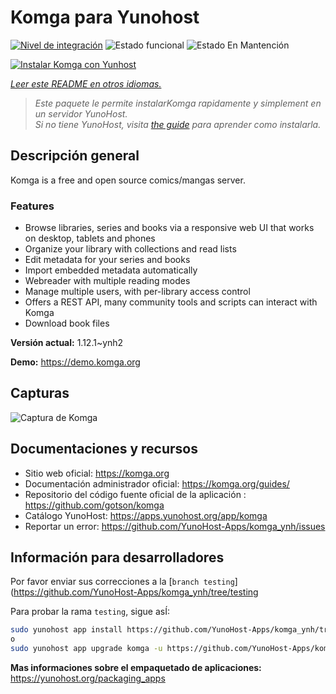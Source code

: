 <!--
Este archivo README esta generado automaticamente<https://github.com/YunoHost/apps/tree/master/tools/readme_generator>
No se debe editar a mano.
-->

# Komga para Yunohost

[![Nivel de integración](https://dash.yunohost.org/integration/komga.svg)](https://dash.yunohost.org/appci/app/komga) ![Estado funcional](https://ci-apps.yunohost.org/ci/badges/komga.status.svg) ![Estado En Mantención](https://ci-apps.yunohost.org/ci/badges/komga.maintain.svg)

[![Instalar Komga con Yunhost](https://install-app.yunohost.org/install-with-yunohost.svg)](https://install-app.yunohost.org/?app=komga)

*[Leer este README en otros idiomas.](./ALL_README.md)*

> *Este paquete le permite instalarKomga rapidamente y simplement en un servidor YunoHost.*  
> *Si no tiene YunoHost, visita [the guide](https://yunohost.org/install) para aprender como instalarla.*

## Descripción general

Komga is a free and open source comics/mangas server.

### Features

- Browse libraries, series and books via a responsive web UI that works on desktop, tablets and phones
- Organize your library with collections and read lists
- Edit metadata for your series and books
- Import embedded metadata automatically
- Webreader with multiple reading modes
- Manage multiple users, with per-library access control
- Offers a REST API, many community tools and scripts can interact with Komga
- Download book files


**Versión actual:** 1.12.1~ynh2

**Demo:** <https://demo.komga.org>

## Capturas

![Captura de Komga](./doc/screenshots/home.png)

## Documentaciones y recursos

- Sitio web oficial: <https://komga.org>
- Documentación administrador oficial: <https://komga.org/guides/>
- Repositorio del código fuente oficial de la aplicación : <https://github.com/gotson/komga>
- Catálogo YunoHost: <https://apps.yunohost.org/app/komga>
- Reportar un error: <https://github.com/YunoHost-Apps/komga_ynh/issues>

## Información para desarrolladores

Por favor enviar sus correcciones a la [`branch testing`](https://github.com/YunoHost-Apps/komga_ynh/tree/testing

Para probar la rama `testing`, sigue asÍ:

```bash
sudo yunohost app install https://github.com/YunoHost-Apps/komga_ynh/tree/testing --debug
o
sudo yunohost app upgrade komga -u https://github.com/YunoHost-Apps/komga_ynh/tree/testing --debug
```

**Mas informaciones sobre el empaquetado de aplicaciones:** <https://yunohost.org/packaging_apps>
